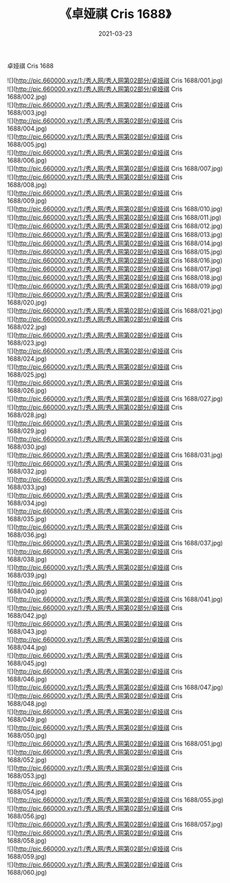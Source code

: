 ﻿---
layout: post
title:  《卓娅祺 Cris 1688》
date:   2021-03-23
img: http://pic.660000.xyz/1:/秀人网/秀人网第02部分/卓娅祺 Cris 1688/000.jpg
categories: [美女, 清纯, 唯美]
---

卓娅祺 Cris 1688

  ![](http://pic.660000.xyz/1:/秀人网/秀人网第02部分/卓娅祺 Cris 1688/001.jpg) <br> ![](http://pic.660000.xyz/1:/秀人网/秀人网第02部分/卓娅祺 Cris 1688/002.jpg) <br> ![](http://pic.660000.xyz/1:/秀人网/秀人网第02部分/卓娅祺 Cris 1688/003.jpg) <br> ![](http://pic.660000.xyz/1:/秀人网/秀人网第02部分/卓娅祺 Cris 1688/004.jpg) <br> ![](http://pic.660000.xyz/1:/秀人网/秀人网第02部分/卓娅祺 Cris 1688/005.jpg) <br> ![](http://pic.660000.xyz/1:/秀人网/秀人网第02部分/卓娅祺 Cris 1688/006.jpg) <br> ![](http://pic.660000.xyz/1:/秀人网/秀人网第02部分/卓娅祺 Cris 1688/007.jpg) <br> ![](http://pic.660000.xyz/1:/秀人网/秀人网第02部分/卓娅祺 Cris 1688/008.jpg) <br> ![](http://pic.660000.xyz/1:/秀人网/秀人网第02部分/卓娅祺 Cris 1688/009.jpg) <br> ![](http://pic.660000.xyz/1:/秀人网/秀人网第02部分/卓娅祺 Cris 1688/010.jpg) <br> ![](http://pic.660000.xyz/1:/秀人网/秀人网第02部分/卓娅祺 Cris 1688/011.jpg) <br> ![](http://pic.660000.xyz/1:/秀人网/秀人网第02部分/卓娅祺 Cris 1688/012.jpg) <br> ![](http://pic.660000.xyz/1:/秀人网/秀人网第02部分/卓娅祺 Cris 1688/013.jpg) <br> ![](http://pic.660000.xyz/1:/秀人网/秀人网第02部分/卓娅祺 Cris 1688/014.jpg) <br> ![](http://pic.660000.xyz/1:/秀人网/秀人网第02部分/卓娅祺 Cris 1688/015.jpg) <br> ![](http://pic.660000.xyz/1:/秀人网/秀人网第02部分/卓娅祺 Cris 1688/016.jpg) <br> ![](http://pic.660000.xyz/1:/秀人网/秀人网第02部分/卓娅祺 Cris 1688/017.jpg) <br> ![](http://pic.660000.xyz/1:/秀人网/秀人网第02部分/卓娅祺 Cris 1688/018.jpg) <br> ![](http://pic.660000.xyz/1:/秀人网/秀人网第02部分/卓娅祺 Cris 1688/019.jpg) <br> ![](http://pic.660000.xyz/1:/秀人网/秀人网第02部分/卓娅祺 Cris 1688/020.jpg) <br> ![](http://pic.660000.xyz/1:/秀人网/秀人网第02部分/卓娅祺 Cris 1688/021.jpg) <br> ![](http://pic.660000.xyz/1:/秀人网/秀人网第02部分/卓娅祺 Cris 1688/022.jpg) <br> ![](http://pic.660000.xyz/1:/秀人网/秀人网第02部分/卓娅祺 Cris 1688/023.jpg) <br> ![](http://pic.660000.xyz/1:/秀人网/秀人网第02部分/卓娅祺 Cris 1688/024.jpg) <br> ![](http://pic.660000.xyz/1:/秀人网/秀人网第02部分/卓娅祺 Cris 1688/025.jpg) <br> ![](http://pic.660000.xyz/1:/秀人网/秀人网第02部分/卓娅祺 Cris 1688/026.jpg) <br> ![](http://pic.660000.xyz/1:/秀人网/秀人网第02部分/卓娅祺 Cris 1688/027.jpg) <br> ![](http://pic.660000.xyz/1:/秀人网/秀人网第02部分/卓娅祺 Cris 1688/028.jpg) <br> ![](http://pic.660000.xyz/1:/秀人网/秀人网第02部分/卓娅祺 Cris 1688/029.jpg) <br> ![](http://pic.660000.xyz/1:/秀人网/秀人网第02部分/卓娅祺 Cris 1688/030.jpg) <br> ![](http://pic.660000.xyz/1:/秀人网/秀人网第02部分/卓娅祺 Cris 1688/031.jpg) <br> ![](http://pic.660000.xyz/1:/秀人网/秀人网第02部分/卓娅祺 Cris 1688/032.jpg) <br> ![](http://pic.660000.xyz/1:/秀人网/秀人网第02部分/卓娅祺 Cris 1688/033.jpg) <br> ![](http://pic.660000.xyz/1:/秀人网/秀人网第02部分/卓娅祺 Cris 1688/034.jpg) <br> ![](http://pic.660000.xyz/1:/秀人网/秀人网第02部分/卓娅祺 Cris 1688/035.jpg) <br> ![](http://pic.660000.xyz/1:/秀人网/秀人网第02部分/卓娅祺 Cris 1688/036.jpg) <br> ![](http://pic.660000.xyz/1:/秀人网/秀人网第02部分/卓娅祺 Cris 1688/037.jpg) <br> ![](http://pic.660000.xyz/1:/秀人网/秀人网第02部分/卓娅祺 Cris 1688/038.jpg) <br> ![](http://pic.660000.xyz/1:/秀人网/秀人网第02部分/卓娅祺 Cris 1688/039.jpg) <br> ![](http://pic.660000.xyz/1:/秀人网/秀人网第02部分/卓娅祺 Cris 1688/040.jpg) <br> ![](http://pic.660000.xyz/1:/秀人网/秀人网第02部分/卓娅祺 Cris 1688/041.jpg) <br> ![](http://pic.660000.xyz/1:/秀人网/秀人网第02部分/卓娅祺 Cris 1688/042.jpg) <br> ![](http://pic.660000.xyz/1:/秀人网/秀人网第02部分/卓娅祺 Cris 1688/043.jpg) <br> ![](http://pic.660000.xyz/1:/秀人网/秀人网第02部分/卓娅祺 Cris 1688/044.jpg) <br> ![](http://pic.660000.xyz/1:/秀人网/秀人网第02部分/卓娅祺 Cris 1688/045.jpg) <br> ![](http://pic.660000.xyz/1:/秀人网/秀人网第02部分/卓娅祺 Cris 1688/046.jpg) <br> ![](http://pic.660000.xyz/1:/秀人网/秀人网第02部分/卓娅祺 Cris 1688/047.jpg) <br> ![](http://pic.660000.xyz/1:/秀人网/秀人网第02部分/卓娅祺 Cris 1688/048.jpg) <br> ![](http://pic.660000.xyz/1:/秀人网/秀人网第02部分/卓娅祺 Cris 1688/049.jpg) <br> ![](http://pic.660000.xyz/1:/秀人网/秀人网第02部分/卓娅祺 Cris 1688/050.jpg) <br> ![](http://pic.660000.xyz/1:/秀人网/秀人网第02部分/卓娅祺 Cris 1688/051.jpg) <br> ![](http://pic.660000.xyz/1:/秀人网/秀人网第02部分/卓娅祺 Cris 1688/052.jpg) <br> ![](http://pic.660000.xyz/1:/秀人网/秀人网第02部分/卓娅祺 Cris 1688/053.jpg) <br> ![](http://pic.660000.xyz/1:/秀人网/秀人网第02部分/卓娅祺 Cris 1688/054.jpg) <br> ![](http://pic.660000.xyz/1:/秀人网/秀人网第02部分/卓娅祺 Cris 1688/055.jpg) <br> ![](http://pic.660000.xyz/1:/秀人网/秀人网第02部分/卓娅祺 Cris 1688/056.jpg) <br> ![](http://pic.660000.xyz/1:/秀人网/秀人网第02部分/卓娅祺 Cris 1688/057.jpg) <br> ![](http://pic.660000.xyz/1:/秀人网/秀人网第02部分/卓娅祺 Cris 1688/058.jpg) <br> ![](http://pic.660000.xyz/1:/秀人网/秀人网第02部分/卓娅祺 Cris 1688/059.jpg) <br> ![](http://pic.660000.xyz/1:/秀人网/秀人网第02部分/卓娅祺 Cris 1688/060.jpg) <br>
